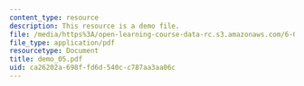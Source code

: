 ```yaml
---
content_type: resource
description: This resource is a demo file.
file: /media/https%3A/open-learning-course-data-rc.s3.amazonaws.com/6-002-circuits-and-electronics-spring-2007/ca26202a698ffd6d540cc787aa3aa06c_demo_05.pdf
file_type: application/pdf
resourcetype: Document
title: demo_05.pdf
uid: ca26202a-698f-fd6d-540c-c787aa3aa06c
---
```

